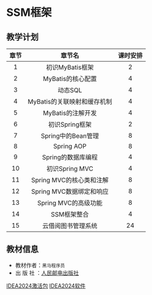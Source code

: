 # SSM框架

## 教学计划
|章节|章节名|课时安排|
|:--:|:--:|:--:|
|1|初识MyBatis框架|2|
|2|MyBatis的核心配置|4|
|3|动态SQL|4|
|4|MyBatis的关联映射和缓存机制|4|
|5|MyBatis的注解开发|4|
|6|初识Spring框架|2|
|7|Spring中的Bean管理|8|
|8|Spring AOP|8|
|9|Spring的数据库编程|4|
|10|初识Spring MVC|4|
|11|Spring MVC的核心类和注解|8|
|12|Spring MVC数据绑定和响应|8|
|13|Spring MVC的高级功能|8|
|14|SSM框架整合|4|
|15|云借阅图书管理系统|24|

## 教材信息

- 教材作者：`黑马程序员`
- 出 版 社 ：[人民邮电出版社](https://www.ryjiaoyu.com/book/details/44411)


[IDEA2024激活包](http://media.codecore.cn/markdown/package/Idea激活.zip)
[IDEA2024软件](http://media.codecore.cn/markdown/package/ideaIU-2024.2.3.exe)